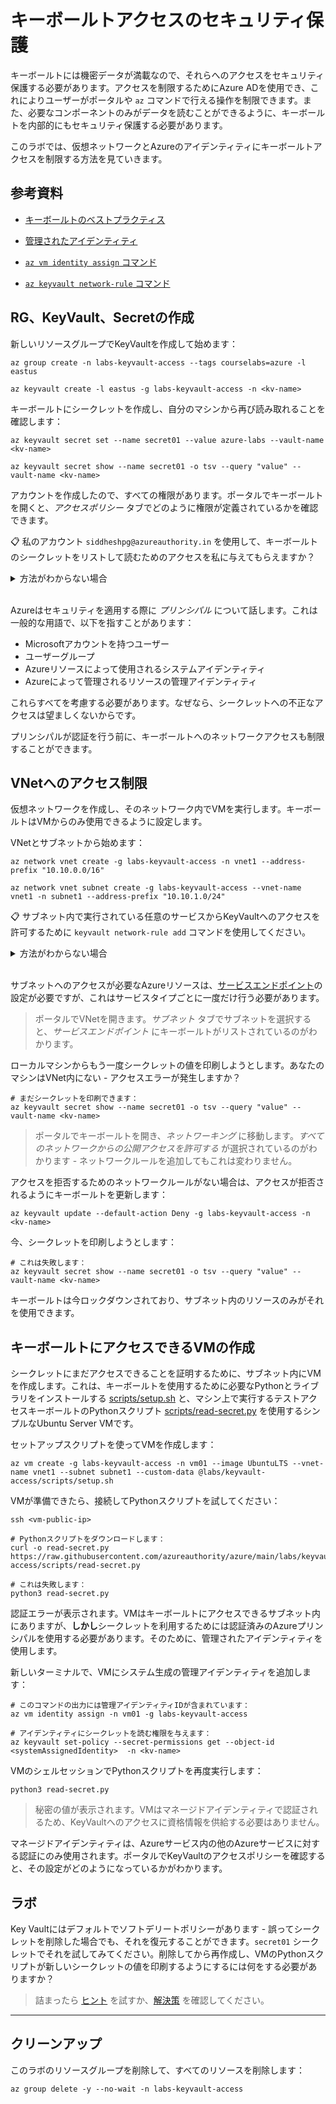 # キーボールトアクセスのセキュリティ保護

キーボールトには機密データが満載なので、それらへのアクセスをセキュリティ保護する必要があります。アクセスを制限するためにAzure ADを使用でき、これによりユーザーがポータルや `az` コマンドで行える操作を制限できます。また、必要なコンポーネントのみがデータを読むことができるように、キーボールトを内部的にもセキュリティ保護する必要があります。

このラボでは、仮想ネットワークとAzureのアイデンティティにキーボールトアクセスを制限する方法を見ていきます。

## 参考資料

- [キーボールトのベストプラクティス](https://learn.microsoft.com/ja-jp/azure/key-vault/general/best-practices)

- [管理されたアイデンティティ](https://docs.microsoft.com/ja-jp/azure/active-directory/managed-identities-azure-resources/overview)

- [`az vm identity assign` コマンド](https://docs.microsoft.com/ja-jp/cli/azure/vm/identity?view=azure-cli-latest#az-vm-identity-assign)

- [`az keyvault network-rule` コマンド](https://docs.microsoft.com/ja-jp/cli/azure/keyvault/network-rule?view=azure-cli-latest)

## RG、KeyVault、Secretの作成

新しいリソースグループでKeyVaultを作成して始めます：



```
az group create -n labs-keyvault-access --tags courselabs=azure -l eastus

az keyvault create -l eastus -g labs-keyvault-access -n <kv-name>
```


キーボールトにシークレットを作成し、自分のマシンから再び読み取れることを確認します：



```
az keyvault secret set --name secret01 --value azure-labs --vault-name <kv-name>

az keyvault secret show --name secret01 -o tsv --query "value" --vault-name <kv-name>
```


アカウントを作成したので、すべての権限があります。ポータルでキーボールトを開くと、_アクセスポリシー_ タブでどのように権限が定義されているかを確認できます。

📋 私のアカウント `siddheshpg@azureauthority.in` を使用して、キーボールトのシークレットをリストして読むためのアクセスを私に与えてもらえますか？

<details>
  <summary>方法がわからない場合</summary>

新しいアクセスポリシーを追加し、必要な権限を選択します。次に、権限を付与するための _プリンシパル_ を選択する必要があります。

私のメールアドレスを入力すると、結果が見つかりません。使用できるプリンシパルのリストは、ご自身のAzure Active Directory (AD) アカウントに限られており、私のアイデンティティは異なるADアカウントにあります。

私にアクセスを与える場合は、Azure Active Directoryに私を外部IDとして追加する必要があります。

ですが、本当にアクセスは必要ありません :)

</details><br/>

Azureはセキュリティを適用する際に _プリンシパル_ について話します。これは一般的な用語で、以下を指すことがあります：

- Microsoftアカウントを持つユーザー
- ユーザーグループ
- Azureリソースによって使用されるシステムアイデンティティ
- Azureによって管理されるリソースの管理アイデンティティ

これらすべてを考慮する必要があります。なぜなら、シークレットへの不正なアクセスは望ましくないからです。

プリンシパルが認証を行う前に、キーボールトへのネットワークアクセスも制限することができます。

## VNetへのアクセス制限

仮想ネットワークを作成し、そのネットワーク内でVMを実行します。キーボールトはVMからのみ使用できるように設定します。

VNetとサブネットから始めます：



```
az network vnet create -g labs-keyvault-access -n vnet1 --address-prefix "10.10.0.0/16"

az network vnet subnet create -g labs-keyvault-access --vnet-name vnet1 -n subnet1 --address-prefix "10.10.1.0/24"
```


📋 サブネット内で実行されている任意のサービスからKeyVaultへのアクセスを許可するために `keyvault network-rule add` コマンドを使用してください。

<details>
  <summary>方法がわからない場合</summary>

ヘルプを確認します：



```
az keyvault network-rule add --help
```


サブネットを追加してみます：



```
# これはエラーを表示します：
az keyvault network-rule add -g labs-keyvault-access --vnet-name vnet1 --subnet subnet1 --name <kv-name>
```


他のサービスがサブネットへのトラフィックをルーティングすることを許可されていない限り、_サービスエンドポイント_ で明示的に許可する必要があります。これにより、キーボールトリソースがサブネットに入ることが許可されます：


```
az network vnet subnet update -g labs-keyvault-access --vnet-name vnet1 -n subnet1 --service-endpoints 'Microsoft.KeyVault'
```


これでネットワークルールを追加できます：


```
az keyvault network-rule add -g labs-keyvault-access --vnet-name vnet1 --subnet subnet1 -n <kv-name>
```


</details><br/>

サブネットへのアクセスが必要なAzureリソースは、[サービスエンドポイント](https://learn.microsoft.com/ja-jp/azure/virtual-network/virtual-network-service-endpoints-overview)の設定が必要ですが、これはサービスタイプごとに一度だけ行う必要があります。

> ポータルでVNetを開きます。_サブネット_ タブでサブネットを選択すると、_サービスエンドポイント_ にキーボールトがリストされているのがわかります。

ローカルマシンからもう一度シークレットの値を印刷しようとします。あなたのマシンはVNet内にない - アクセスエラーが発生しますか？


```
# まだシークレットを印刷できます：
az keyvault secret show --name secret01 -o tsv --query "value" --vault-name <kv-name>
```


> ポータルでキーボールトを開き、_ネットワーキング_ に移動します。_すべてのネットワークからの公開アクセスを許可する_ が選択されているのがわかります - ネットワークルールを追加してもこれは変わりません。

アクセスを拒否するためのネットワークルールがない場合は、アクセスが拒否されるようにキーボールトを更新します：



```
az keyvault update --default-action Deny -g labs-keyvault-access -n <kv-name>
```


今、シークレットを印刷しようとします：



```
# これは失敗します：
az keyvault secret show --name secret01 -o tsv --query "value" --vault-name <kv-name>
```


キーボールトは今ロックダウンされており、サブネット内のリソースのみがそれを使用できます。

## キーボールトにアクセスできるVMの作成

シークレットにまだアクセスできることを証明するために、サブネット内にVMを作成します。これは、キーボールトを使用するために必要なPythonとライブラリをインストールする [scripts/setup.sh](/labs/keyvault-access/scripts/setup.sh) と、マシン上で実行するテストアクセスキーボールトのPythonスクリプト [scripts/read-secret.py](/labs/keyvault-access/scripts/read-secret.py) を使用するシンプルなUbuntu Server VMです。

セットアップスクリプトを使ってVMを作成します：



```
az vm create -g labs-keyvault-access -n vm01 --image UbuntuLTS --vnet-name vnet1 --subnet subnet1 --custom-data @labs/keyvault-access/scripts/setup.sh
```


VMが準備できたら、接続してPythonスクリプトを試してください：



```
ssh <vm-public-ip>

# Pythonスクリプトをダウンロードします：
curl -o read-secret.py https://raw.githubusercontent.com/azureauthority/azure/main/labs/keyvault-access/scripts/read-secret.py

# これは失敗します：
python3 read-secret.py
```


認証エラーが表示されます。VMはキーボールトにアクセスできるサブネット内にありますが、**しかし**シークレットを利用するためには認証済みのAzureプリンシパルを使用する必要があります。そのために、管理されたアイデンティティを使用します。

新しいターミナルで、VMにシステム生成の管理アイデンティティを追加します：



```
# このコマンドの出力には管理アイデンティティIDが含まれています：
az vm identity assign -n vm01 -g labs-keyvault-access

# アイデンティティにシークレットを読む権限を与えます：
az keyvault set-policy --secret-permissions get --object-id <systemAssignedIdentity>  -n <kv-name>
```


VMのシェルセッションでPythonスクリプトを再度実行します：



```
python3 read-secret.py
```

> 秘密の値が表示されます。VMはマネージドアイデンティティで認証されるため、KeyVaultへのアクセスに資格情報を供給する必要はありません。

マネージドアイデンティティは、Azureサービス内の他のAzureサービスに対する認証にのみ使用されます。ポータルでKeyVaultのアクセスポリシーを確認すると、その設定がどのようになっているかがわかります。

## ラボ

Key Vaultにはデフォルトでソフトデリートポリシーがあります - 誤ってシークレットを削除した場合でも、それを復元することができます。`secret01` シークレットでそれを試してみてください。削除してから再作成し、VMのPythonスクリプトが新しいシークレットの値を印刷するようにするには何をする必要がありますか？

> 詰まったら [ヒント](hints.md) を試すか、[解決策](solution.md) を確認してください。

___

## クリーンアップ

このラボのリソースグループを削除して、すべてのリソースを削除します：



```
az group delete -y --no-wait -n labs-keyvault-access
```
